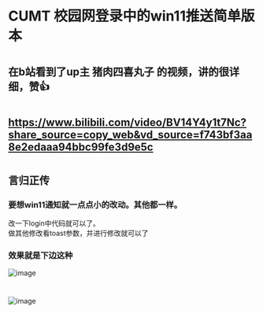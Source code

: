 # CUMT 校园网登录中的**win11**推送简单版本
#
   ## 在b站看到了up主  猪肉四喜丸子 的视频，讲的很详细，赞👍
   #
   ## https://www.bilibili.com/video/BV14Y4y1t7Nc?share_source=copy_web&vd_source=f743bf3aa8e2edaaa94bbc99fe3d9e5c
   #
   #
   #
   ## 言归正传
   ### 要想win11通知就一点点小的改动。其他都一样。
   改一下login中代码就可以了。  
   做其他修改看toast参数，并进行修改就可以了
   ### 效果就是下边这种
   ![image](https://user-images.githubusercontent.com/103260861/189483197-36ff20c9-3093-4ad3-b806-7dfd24e47fbc.png)
   #
   ![image](https://user-images.githubusercontent.com/103260861/189483176-9d211b4e-69d9-4235-b9a0-5ca16dd01157.png)

    


